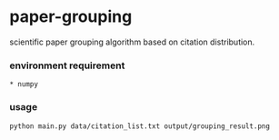 # paper-grouping
scientific paper grouping algorithm based on citation distribution.

### environment requirement
    * numpy


### usage

    python main.py data/citation_list.txt output/grouping_result.png





